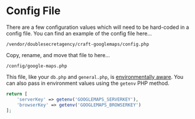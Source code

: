 # Config File

There are a few configuration values which will need to be hard-coded in a config file. You can find an example of the config file here...

```
/vendor/doublesecretagency/craft-googlemaps/config.php
```

Copy, rename, and move that file to here...

```
/config/google-maps.php
```

This file, like your `db.php` and `general.php`, is [environmentally aware](https://docs.craftcms.com/v3/config/environments.html#config-files). You can also pass in environment values using the `getenv` PHP method.

```php
return [
    'serverKey' => getenv('GOOGLEMAPS_SERVERKEY'),
    'browserKey' => getenv('GOOGLEMAPS_BROWSERKEY')
];
```
